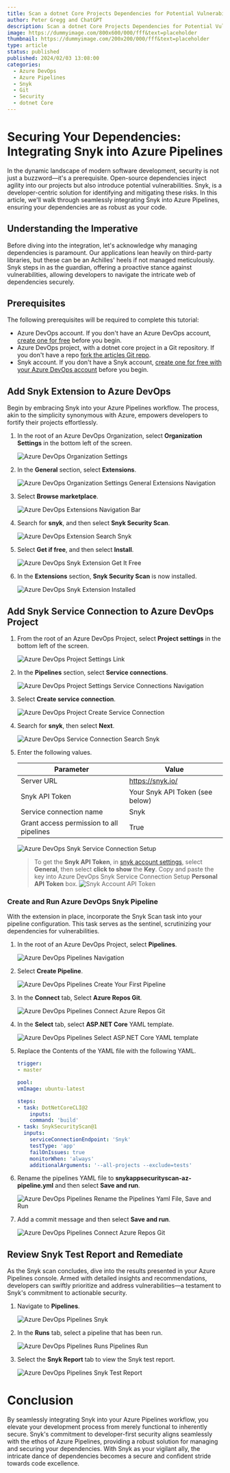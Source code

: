 ```yaml
---
title: Scan a dotnet Core Projects Dependencies for Potential Vulnerabilities in an Azure Pipeline with Snyk
author: Peter Gregg and ChatGPT
description: Scan a dotnet Core Projects Dependencies for Potential Vulnerabilities in an Azure Pipeline with Snyk
image: https://dummyimage.com/800x600/000/fff&text=placeholder
thumbnail: https://dummyimage.com/200x200/000/fff&text=placeholder
type: article
status: published
published: 2024/02/03 13:08:00
categories: 
  - Azure DevOps
  - Azure Pipelines
  - Snyk
  - Git
  - Security
  - dotnet Core
---
```


# Securing Your Dependencies: Integrating Snyk into Azure Pipelines

In the dynamic landscape of modern software development, security is not just a buzzword—it's a prerequisite. Open-source dependencies inject agility into our projects but also introduce potential vulnerabilities. Snyk, is a developer-centric solution for identifying and mitigating these risks. In this article, we'll walk through seamlessly integrating Snyk into Azure Pipelines, ensuring your dependencies are as robust as your code.

## Understanding the Imperative

Before diving into the integration, let's acknowledge why managing dependencies is paramount. Our applications lean heavily on third-party libraries, but these can be an Achilles' heels if not managed meticulously. Snyk steps in as the guardian, offering a proactive stance against vulnerabilities, allowing developers to navigate the intricate web of dependencies securely.

## Prerequisites

The following prerequisites will be required to complete this tutorial:
- Azure DevOps account. If you don't have an Azure DevOps account,  [create one for free](https://azure.microsoft.com/en-us/products/devops/) before you begin.
- Azure DevOps project, with a dotnet core project in a Git repository. If you don't have a repo [fork the articles Git repo](https://twogsdev.visualstudio.com/_git/CoreDeployTest).
- Snyk account. If you don't have a Snyk account,  [create one for free with your Azure DevOps account](https://app.snyk.io/login/?_gl=1%2a14oxqhz%2a_ga%2aOTQ4MDkwMjEwLjE3MDY5NDcxMzE.%2a_ga_X9SH3KP7B4%2aMTcwNjk1NTAzNC4yLjEuMTcwNjk1NTA1My4wLjAuMA..) before you begin.

## Add Snyk Extension to Azure DevOps

Begin by embracing Snyk into your Azure Pipelines workflow. The process, akin to the simplicity synonymous with Azure, empowers developers to fortify their projects effortlessly.

1. In the root of an Azure DevOps Organization, select **Organization Settings** in the bottom left of the screen.

    ![Azure DevOps Organization Settings](https://raw.githubusercontent.com/petergregg/Content/main/Blog/Images/AzureDevOps/AzureDevOpsOrganisationSettings.png)

2. In the **General** section, select **Extensions**.

    ![Azure DevOps Organization Settings General Extensions Navigation](https://raw.githubusercontent.com/petergregg/Content/main/Blog/Images/AzureDevOps/AzureDevOpsOrganisationSettingsGeneralExtensionsNavigation.png)

3. Select **Browse marketplace**.

    ![Azure DevOps Extensions Navigation Bar](https://raw.githubusercontent.com/petergregg/Content/main/Blog/Images/AzureDevOps/AzureDevOpsExtensionsNavigationBar.png)

4. Search for **snyk**, and then select **Snyk Security Scan**.

    ![Azure DevOps Extension Search Snyk](https://raw.githubusercontent.com/petergregg/Content/main/Blog/Images/AzureDevOps/AzureDevOpsSnykExtension.png)

5. Select **Get if free**, and then select **Install**.

    ![Azure DevOps Snyk Extension Get It Free](https://raw.githubusercontent.com/petergregg/Content/main/Blog/Images/AzureDevOps/AzureDevOpsSnykExtensionGetItFree.png)

6. In the **Extensions** section, **Snyk Security Scan** is now installed.

    ![Azure DevOps Snyk Extension Installed](https://raw.githubusercontent.com/petergregg/Content/main/Blog/Images/AzureDevOps/AzureDevOpsSnykExtensionInstalled.png)


## Add Snyk Service Connection to Azure DevOps Project

1. From the root of an Azure DevOps Project, select **Project settings** in the bottom left of the screen.

    ![Azure DevOps Project Settings Link](https://raw.githubusercontent.com/petergregg/Content/main/Blog/Images/AzureDevOps/AzureDevOpsProjectSettings.png)

2. In the **Pipelines** section, select **Service connections**. 

    ![Azure DevOps Project Settings Service Connections Navigation](https://raw.githubusercontent.com/petergregg/Content/main/Blog/Images/AzureDevOps/AzureDevOpsProjectSettingsServiceConnectionsNavigation.png)

3. Select **Create service connection**.

    ![Azure DevOps Project Create Service Connection](https://raw.githubusercontent.com/petergregg/Content/main/Blog/Images/AzureDevOps/AzureDevOpsCreateServiceConnection.png)

4. Search for **snyk**, then select **Next**.

    ![Azure DevOps Service Connection Search Snyk](https://raw.githubusercontent.com/petergregg/Content/main/Blog/Images/AzureDevOps/AzureDevOpsServiceConnectionSearchSnyk.png)

5. Enter the following values.

    | Parameter | Value |
    | --- | --- | 
    | Server URL | https://snyk.io/ | 
    | Snyk API Token | Your Snyk API Token (see below) |
    | Service connection name | Snyk | 
    | Grant access permission to all pipelines | True |

    ![Azure DevOps Snyk Service Connection Setup](https://raw.githubusercontent.com/petergregg/Content/main/Blog/Images/AzureDevOps/AzureDevOpsSnykServiceConnectionSetup.png)
 
    > To get the **Snyk API Token**, in [snyk account settings](https://app.snyk.io/account), select **General**, then select **click to show** the **Key**. Copy and paste the key into Azure DevOps Snyk Service Connection Setup **Personal API Token** box.
    ![Snyk Account API Token](https://raw.githubusercontent.com/petergregg/Content/main/Blog/Images/Snyk/SnykAccountAPIToken.png)

### Create and Run Azure DevOps Snyk Pipeline

With the extension in place, incorporate the Snyk Scan task into your pipeline configuration. This task serves as the sentinel, scrutinizing your dependencies for vulnerabilities.

1. In the root of an Azure DevOps Project, select **Pipelines**.

    ![Azure DevOps Pipelines Navigation](https://raw.githubusercontent.com/petergregg/Content/main/Blog/Images/AzureDevOps/AzureDevOpsPipelinesNavigation.png)

2. Select **Create Pipeline**.

    ![Azure DevOps Pipelines Create Your First Pipeline](https://raw.githubusercontent.com/petergregg/Content/main/Blog/Images/AzureDevOps/AzureDevOpsPipelinesCreateYourFirstPipeline.png)

3. In the **Connect** tab, Select **Azure Repos Git**.
    
    ![Azure DevOps Pipelines Connect Azure Repos Git](https://raw.githubusercontent.com/petergregg/Content/main/Blog/Images/AzureDevOps/AzureDevOpsPipelinesConnectAzureReposGit.png)

5. In the **Select** tab, select **ASP.NET Core** YAML template.

    ![Azure DevOps Pipelines Select ASP.NET Core YAML template](https://raw.githubusercontent.com/petergregg/Content/main/Blog/Images/AzureDevOps/AzureDevOpsPipelinesNETCoreYamlTemplate.png)

6. Replace the Contents of the YAML file with the following YAML.

    ```yaml
    trigger:
    - master

    pool:
    vmImage: ubuntu-latest

    steps:
    - task: DotNetCoreCLI@2
        inputs:
        command: 'build'
    - task: SnykSecurityScan@1
      inputs:
        serviceConnectionEndpoint: 'Snyk'
        testType: 'app'
        failOnIssues: true
        monitorWhen: 'always'
        additionalArguments: '--all-projects --exclude=tests'
    ```  

7. Rename the pipelines YAML file to **snykappsecurityscan-az-pipeline.yml** and then select **Save and run**.

    ![Azure DevOps Pipelines Rename the Pipelines Yaml File, Save and Run](https://raw.githubusercontent.com/petergregg/Content/main/Blog/Images/AzureDevOps/AzureDevOpsPipelinesSnykAppSecurityScanSaveAndRunNavigation.png)

8. Add a commit message and then select **Save and run**. 

    ![Azure DevOps Pipelines Connect Azure Repos Git](https://raw.githubusercontent.com/petergregg/Content/main/Blog/Images/AzureDevOps/AzureDevOpsPipelinesSnykAppSecurityScanCommitSaveAndRun.png)

## Review Snyk Test Report and Remediate

As the Snyk scan concludes, dive into the results presented in your Azure Pipelines console. Armed with detailed insights and recommendations, developers can swiftly prioritize and address vulnerabilities—a testament to Snyk's commitment to actionable security.

1. Navigate to **Pipelines**.

    ![Azure DevOps Pipelines Snyk](https://raw.githubusercontent.com/petergregg/Content/main/Blog/Images/AzureDevOps/AzureDevOpsPipelinesSnykAppSecurityScan.png)

3. In the **Runs** tab, select a pipeline that has been run. 

    ![Azure DevOps Pipelines Runs Pipelines Run](https://raw.githubusercontent.com/petergregg/Content/main/Blog/Images/AzureDevOps/AzureDevOpsPipelinesSnykAppSecurityScanRunsPipeline.png)

4. Select the **Snyk Report** tab to view the Snyk test report.

    ![Azure DevOps Pipelines Snyk Test Report](https://raw.githubusercontent.com/petergregg/Content/main/Blog/Images/AzureDevOps/AzureDevOpsPipelinesSnykAppSecurityScanReport.png)


# Conclusion

By seamlessly integrating Snyk into your Azure Pipelines workflow, you elevate your development process from merely functional to inherently secure. Snyk's commitment to developer-first security aligns seamlessly with the ethos of Azure Pipelines, providing a robust solution for managing and securing your dependencies. With Snyk as your vigilant ally, the intricate dance of dependencies becomes a secure and confident stride towards code excellence.